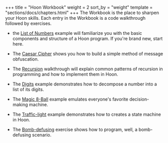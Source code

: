 +++
title = "Hoon Workbook"
weight = 2
sort_by = "weight"
template = "sections/docs/chapters.html"
+++
The Workbook is the place to sharpen your Hoon skills. Each entry in the
Workbook is a code walkthrough followed by exercises.

- the [List of Numbers](./docs/learn/hoon/workbook/list.md) example will familiarize you with the basic components and structure of a Hoon program. If you're brand new, start here.

- The [Caesar Cipher](./docs/learn/hoon/workbook/caesar.md) shows you how to build a simple method of message obfuscation.

- The [Recursion](./docs/learn/hoon/workbook/recursion.md) walkthrough will explain common patterns of recursion in programming and how to implement them in Hoon.

- The [Digits](./docs/learn/hoon/workbook/digits.md) example demonstrates how to decompose a number into a list of its digits.

- The [Magic 8-Ball](./docs/learn/hoon/workbook/eightball.md) example emulates everyone's favorite decision-making machine.

- The [Traffic-light](./docs/learn/hoon/workbook/traffic-light.md) example demonstrates how to creates a state machine in Hoon.

- The [Bomb-defusing](./docs/learn/hoon/workbook/bomb.md) exercise shows how to program, well, a bomb-defusing scenario.
